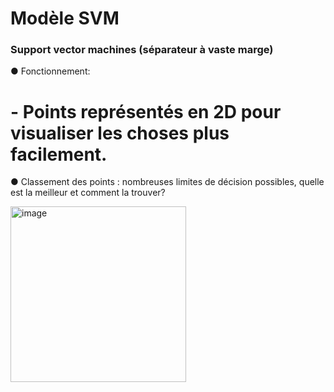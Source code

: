 # Modèle SVM
### Support vector machines (séparateur à vaste marge)

● Fonctionnement: 
# - Points représentés en 2D pour visualiser les choses plus facilement.

● Classement des points : nombreuses limites de décision possibles, quelle est la meilleur et comment la trouver? 

<img width="281" alt="image" src="https://github.com/Brahim-AIT-OUALI/modele_svm/assets/115220907/9049cb3d-d8a4-4ed4-93d7-a94f59f99f23">


